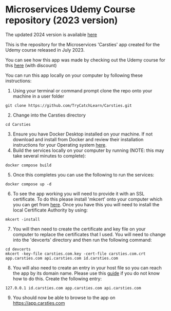 # Microservices Udemy Course repository (2023 version)

The updated 2024 version is available [here](https://github.com/TryCatchLearn/carsties-2024)

This is the repository for the Microservices 'Carsties' app created for the Udemy course released in July 2023.

You can see how this app was made by checking out the Udemy course for this [here](https://www.udemy.com/course/build-a-microservices-app-with-dotnet-and-nextjs-from-scratch/?couponCode=NEWCOURSEPROM) (with discount)

You can run this app locally on your computer by following these instructions:

1. Using your terminal or command prompt clone the repo onto your machine in a user folder 

```
git clone https://github.com/TryCatchLearn/Carsties.git
```
2. Change into the Carsties directory
```
cd Carsties
```
3. Ensure you have Docker Desktop installed on your machine.  If not download and install from Docker and review their installation instructions for your Operating system [here](https://docs.docker.com/desktop/).
4. Build the services locally on your computer by running (NOTE: this may take several minutes to complete):
```
docker compose build
```
5. Once this completes you can use the following to run the services:
```
docker compose up -d
```
6. To see the app working you will need to provide it with an SSL certificate.   To do this please install 'mkcert' onto your computer which you can get from [here](https://github.com/FiloSottile/mkcert).  Once you have this you will need to install the local Certificate Authority by using:
```
mkcert -install
```
7. You will then need to create the certificate and key file on your computer to replace the certificates that I used.   You will need to change into the 'devcerts' directory and then run the following command:
```
cd devcerts
mkcert -key-file carsties.com.key -cert-file carsties.com.crt app.carsties.com api.carsties.com id.carsties.com
```
8.  You will also need to create an entry in your host file so you can reach the app by its domain name.   Please use this [guide](https://phoenixnap.com/kb/how-to-edit-hosts-file-in-windows-mac-or-linux) if you do not know how to do this.  Create the following entry:
```
127.0.0.1 id.carsties.com app.carsties.com api.carsties.com
```
9. You should now be able to browse to the app on https://app.carsties.com
